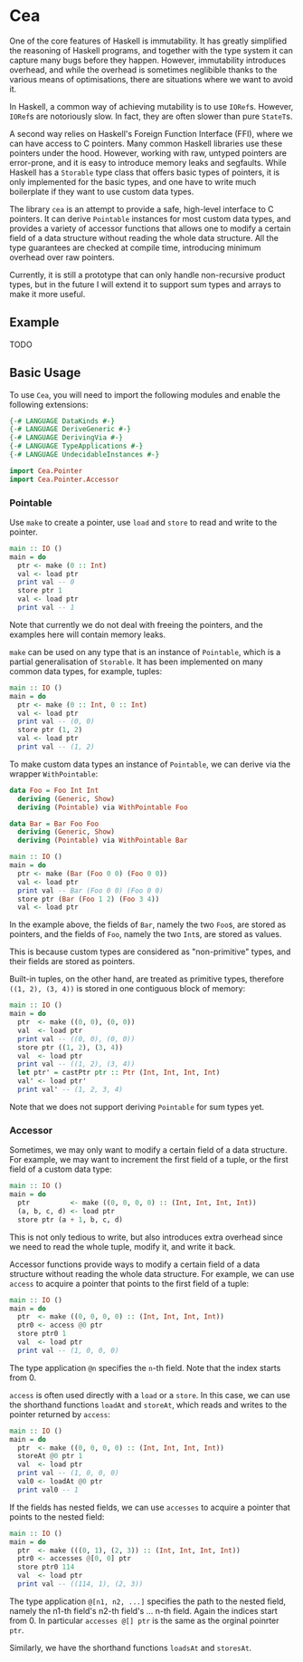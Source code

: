 # Cea

One of the core features of Haskell is immutability. It has greatly simplified the reasoning of Haskell programs, and together with the type system it can capture many bugs before they happen. However, immutability introduces overhead, and while the overhead is sometimes neglibible thanks to the various means of optimisations, there are situations where we want to avoid it.

In Haskell, a common way of achieving mutability is to use `IORef`s. However, `IORef`s are notoriously slow. In fact, they are often slower than pure `StateT`s.

A second way relies on Haskell's Foreign Function Interface (FFI), where we can have access to C pointers. Many common Haskell libraries use these pointers under the hood. However, working with raw, untyped pointers are error-prone, and it is easy to introduce memory leaks and segfaults. While Haskell has a `Storable` type class that offers basic types of pointers, it is only implemented for the basic types, and one have to write much boilerplate if they want to use custom data types.

The library `cea` is an attempt to provide a safe, high-level interface to C pointers. It can derive `Pointable` instances for most custom data types, and provides a variety of accessor functions that allows one to modify a certain field of a data structure without reading the whole data structure. All the type guarantees are checked at compile time, introducing minimum overhead over raw pointers.

Currently, it is still a prototype that can only handle non-recursive product types, but in the future I will extend it to support sum types and arrays to make it more useful.

## Example
TODO

## Basic Usage

To use `Cea`, you will need to import the following modules and enable the following extensions:

```Haskell
{-# LANGUAGE DataKinds #-}
{-# LANGUAGE DeriveGeneric #-}
{-# LANGUAGE DerivingVia #-}
{-# LANGUAGE TypeApplications #-}
{-# LANGUAGE UndecidableInstances #-}

import Cea.Pointer
import Cea.Pointer.Accessor
```

### Pointable

Use `make` to create a pointer, use `load` and `store` to read and write to the pointer.

```Haskell
main :: IO ()
main = do
  ptr <- make (0 :: Int)
  val <- load ptr
  print val -- 0
  store ptr 1
  val <- load ptr
  print val -- 1
```

Note that currently we do not deal with freeing the pointers, and the examples here will contain
memory leaks.

`make` can be used on any type that is an instance of `Pointable`, which is a partial generalisation of `Storable`. It has been implemented on many common data types, for example, tuples:

```Haskell
main :: IO ()
main = do
  ptr <- make (0 :: Int, 0 :: Int)
  val <- load ptr
  print val -- (0, 0)
  store ptr (1, 2)
  val <- load ptr
  print val -- (1, 2)
```

To make custom data types an instance of `Pointable`, we can derive via the wrapper `WithPointable`:

```Haskell
data Foo = Foo Int Int
  deriving (Generic, Show)
  deriving (Pointable) via WithPointable Foo

data Bar = Bar Foo Foo
  deriving (Generic, Show)
  deriving (Pointable) via WithPointable Bar

main :: IO ()
main = do
  ptr <- make (Bar (Foo 0 0) (Foo 0 0))
  val <- load ptr
  print val -- Bar (Foo 0 0) (Foo 0 0)
  store ptr (Bar (Foo 1 2) (Foo 3 4))
  val <- load ptr
```

In the example above, the fields of `Bar`, namely the two `Foo`s, are stored as
pointers, and the fields of `Foo`, namely the two `Int`s, are stored as values.

This is because custom types are considered as "non-primitive" types, and their
fields are stored as pointers.

Built-in tuples, on the other hand, are treated as primitive types, therefore `((1, 2), (3, 4))` is stored in one contiguous block of memory:

```Haskell
main :: IO ()
main = do
  ptr  <- make ((0, 0), (0, 0))
  val  <- load ptr
  print val -- ((0, 0), (0, 0))
  store ptr ((1, 2), (3, 4))
  val  <- load ptr
  print val -- ((1, 2), (3, 4))
  let ptr' = castPtr ptr :: Ptr (Int, Int, Int, Int)
  val' <- load ptr'
  print val' -- (1, 2, 3, 4)
```

Note that we does not support deriving `Pointable` for sum types yet.

### Accessor

Sometimes, we may only want to modify a certain field of a data structure. For example, we may want to increment the first field of a tuple, or the first field of a custom data type:

```Haskell
main :: IO ()
main = do
  ptr          <- make ((0, 0, 0, 0) :: (Int, Int, Int, Int))
  (a, b, c, d) <- load ptr
  store ptr (a + 1, b, c, d)
```

This is not only tedious to write, but also introduces extra overhead since we need to read the whole tuple, modify it, and write it back.

Accessor functions provide ways to modify a certain field of a data structure without reading the whole data structure. For example, we can use `access` to acquire a pointer that points to the
first field of a tuple:

```Haskell
main :: IO ()
main = do
  ptr  <- make ((0, 0, 0, 0) :: (Int, Int, Int, Int))
  ptr0 <- access @0 ptr
  store ptr0 1
  val  <- load ptr
  print val -- (1, 0, 0, 0)
```

The type application `@n` specifies the `n`-th field. Note that the index starts from 0.

`access` is often used directly with a `load` or a `store`. In this case, we can use the shorthand functions `loadAt` and `storeAt`, which reads and writes to the pointer returned by `access`:

```Haskell
main :: IO ()
main = do
  ptr  <- make ((0, 0, 0, 0) :: (Int, Int, Int, Int))
  storeAt @0 ptr 1
  val  <- load ptr
  print val -- (1, 0, 0, 0)
  val0 <- loadAt @0 ptr
  print val0 -- 1
```

If the fields has nested fields, we can use `accesses` to acquire a pointer that points to the nested field:

```Haskell
main :: IO ()
main = do
  ptr  <- make (((0, 1), (2, 3)) :: (Int, Int, Int, Int))
  ptr0 <- accesses @[0, 0] ptr
  store ptr0 114
  val  <- load ptr
  print val -- ((114, 1), (2, 3))
```

The type application `@[n1, n2, ...]` specifies the path to the nested field, namely the n1-th field's n2-th field's ... n-th field. Again the indices start from 0. In particular `accesses @[] ptr` is the same as the orginal poinrter `ptr`.

Similarly, we have the shorthand functions `loadsAt` and `storesAt`.
